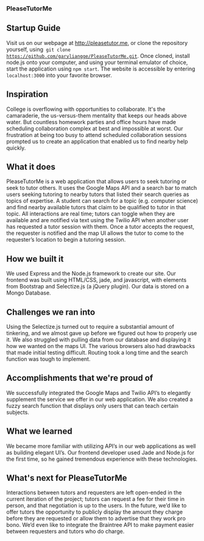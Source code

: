 
### PleaseTutorMe

## Startup Guide


Visit us on our webpage at http://pleasetutor.me, or clone the repository yourself, using<code> git clone https://github.com/garyliangge/PleaseTutorMe.git</code>. Once cloned, install node.js onto your computer, and using your terminal emulator of choice, start the application using <code>npm start</code>. The website is accessible by entering <code>localhost:3000</code> into your favorite browser.


## Inspiration


College is overflowing with opportunities to collaborate. It's the camaraderie, the us-versus-them mentality that keeps our heads above water. But countless homework parties and office hours have made scheduling collaboration complex at best and impossible at worst. Our frustration at being too busy to attend scheduled collaboration sessions prompted us to create an application that enabled us to find nearby help quickly.


## What it does


PleaseTutorMe is a web application that allows users to seek tutoring or seek to tutor others. It uses the Google Maps API and a search bar to match users seeking tutoring to nearby tutors that listed their search queries as topics of expertise. A student can search for a topic (e.g. computer science) and find nearby available tutors that claim to be qualified to tutor in that topic. All interactions are real time; tutors can toggle when they are available and are notified via text using the Twilio API when another user has requested a tutor session with them. Once a tutor accepts the request, the requester is notified and the map UI allows the tutor to come to the requester’s location to begin a tutoring session.


## How we built it


We used Express and the Node.js framework to create our site. Our frontend was built using HTML/CSS, jade, and javascript, with elements from Bootstrap and Selectize.js (a jQuery plugin). Our data is stored on a Mongo Database.


## Challenges we ran into


Using the Selectize.js turned out to require a substantial amount of tinkering, and we almost gave up before we figured out how to properly use it. We also struggled with pulling data from our database and displaying it how we wanted on the maps UI. The various browsers also had drawbacks that made initial testing difficult. Routing took a long time and the search function was tough to implement.


## Accomplishments that we're proud of


We successfully integrated the Google Maps and Twilio API’s to elegantly supplement the service we offer in our web application. We also created a fuzzy search function that displays only users that can teach certain subjects.


## What we learned


We became more familiar with utilizing API’s in our web applications as well as building elegant UI’s. Our frontend developer used Jade and Node.js for the first time, so he gained tremendous experience with these technologies.


## What's next for PleaseTutorMe


Interactions between tutors and requesters are left open-ended in the current iteration of the project; tutors can request a fee for their time in person, and that negotiation is up to the users. In the future, we’d like to offer tutors the opportunity to publicly display the amount they charge before they are requested or allow them to advertise that they work pro bono. We’d even like to integrate the Braintree API to make payment easier between requesters and tutors who do charge.
